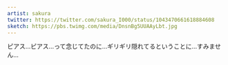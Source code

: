 ```yaml
---
artist: sakura
twitter: https://twitter.com/sakura_I000/status/1043470661618884608
sketch: https://pbs.twimg.com/media/DnsnBg5UUAAyLbt.jpg
---
```

ピアス…ピアス…って念じてたのに…ギリギリ隠れてるということに…すみません…